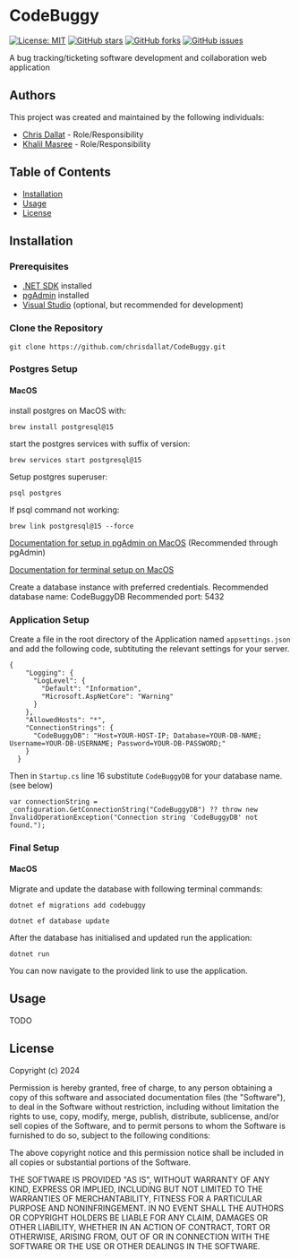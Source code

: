 # CodeBuggy

[![License: MIT](https://img.shields.io/badge/License-MIT-yellow.svg)](https://opensource.org/licenses/MIT)
[![GitHub stars](https://img.shields.io/github/stars/yourusername/yourrepository.svg)](https://github.com/yourusername/yourrepository/stargazers)
[![GitHub forks](https://img.shields.io/github/forks/yourusername/yourrepository.svg)](https://github.com/yourusername/yourrepository/network)
[![GitHub issues](https://img.shields.io/github/issues/yourusername/yourrepository.svg)](https://github.com/yourusername/yourrepository/issues)

A bug tracking/ticketing software development and collaboration web application

## Authors

This project was created and maintained by the following individuals:

- [Chris Dallat](https://github.com/chrisdallat) - Role/Responsibility
- [Khalil Masree](https://github.com/khalilmasri) - Role/Responsibility

## Table of Contents

- [Installation](#installation)
- [Usage](#usage)
- [License](#license)

## Installation

### Prerequisites

- [.NET SDK](https://dotnet.microsoft.com/download) installed
- [pgAdmin](https://www.pgadmin.org/download/pgadmin-4-macos/) installed
- [Visual Studio](https://visualstudio.microsoft.com/downloads/) (optional, but recommended for development)

### Clone the Repository

```
git clone https://github.com/chrisdallat/CodeBuggy.git
```

### Postgres Setup

#### MacOS

install postgres on MacOS with:
```
brew install postgresql@15
```

start the postgres services with suffix of version:
```
brew services start postgresql@15
```

Setup postgres superuser:
```
psql postgres
```
If psql command not working:
```
brew link postgresql@15 --force
```

[Documentation for setup in pgAdmin on MacOS](https://www.devart.com/dbforge/postgresql/how-to-install-postgresql-on-macos/) (Recommended through pgAdmin)

[Documentation for terminal setup on MacOS](https://www.sqlshack.com/setting-up-a-postgresql-database-on-mac/)

Create a database instance with preferred credentials.
Recommended database name: CodeBuggyDB
Recommended port: 5432

### Application Setup

Create a file in the root directory of the Application named `appsettings.json` and add the following code, subtituting the relevant settings for your server.

```
{
    "Logging": {
      "LogLevel": {
        "Default": "Information",
        "Microsoft.AspNetCore": "Warning"
      }
    },
    "AllowedHosts": "*",
    "ConnectionStrings": {
      "CodeBuggyDB": "Host=YOUR-HOST-IP; Database=YOUR-DB-NAME; Username=YOUR-DB-USERNAME; Password=YOUR-DB-PASSWORD;"
    }
  }
```

Then in `Startup.cs` line 16 substitute `CodeBuggyDB` for your database name. (see below)
```
var connectionString = _configuration.GetConnectionString("CodeBuggyDB") ?? throw new InvalidOperationException("Connection string 'CodeBuggyDB' not found.");
```


### Final Setup

#### MacOS 

Migrate and update the database with following terminal commands:
```
dotnet ef migrations add codebuggy

dotnet ef database update
```

After the database has initialised and updated run the application:
```
dotnet run
```
You can now navigate to the provided link to use the application.

## Usage

TODO

## License

Copyright (c) 2024

Permission is hereby granted, free of charge, to any person obtaining a copy
of this software and associated documentation files (the "Software"), to deal
in the Software without restriction, including without limitation the rights
to use, copy, modify, merge, publish, distribute, sublicense, and/or sell
copies of the Software, and to permit persons to whom the Software is
furnished to do so, subject to the following conditions:

The above copyright notice and this permission notice shall be included in all
copies or substantial portions of the Software.

THE SOFTWARE IS PROVIDED "AS IS", WITHOUT WARRANTY OF ANY KIND, EXPRESS OR
IMPLIED, INCLUDING BUT NOT LIMITED TO THE WARRANTIES OF MERCHANTABILITY,
FITNESS FOR A PARTICULAR PURPOSE AND NONINFRINGEMENT. IN NO EVENT SHALL THE
AUTHORS OR COPYRIGHT HOLDERS BE LIABLE FOR ANY CLAIM, DAMAGES OR OTHER
LIABILITY, WHETHER IN AN ACTION OF CONTRACT, TORT OR OTHERWISE, ARISING FROM,
OUT OF OR IN CONNECTION WITH THE SOFTWARE OR THE USE OR OTHER DEALINGS IN THE
SOFTWARE.
